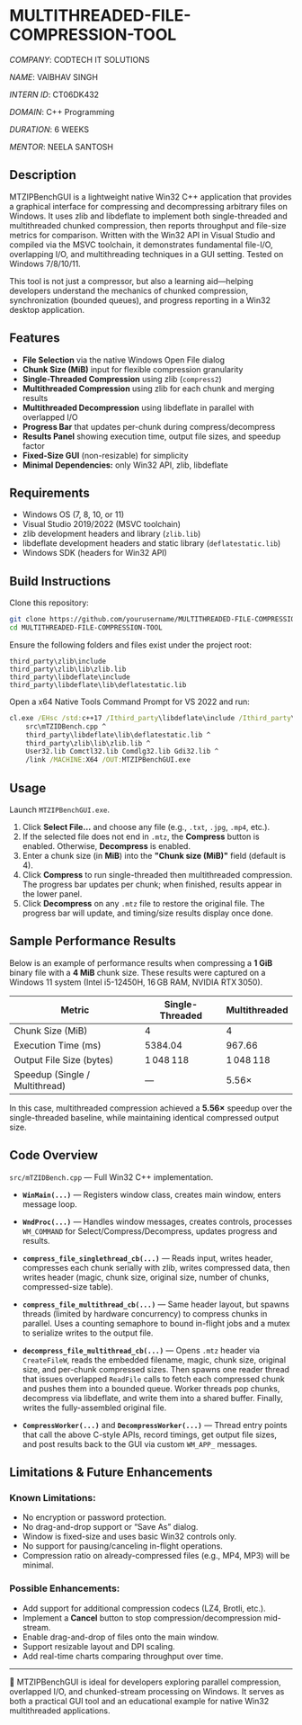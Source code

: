 # MULTITHREADED-FILE-COMPRESSION-TOOL

*COMPANY*: CODTECH IT SOLUTIONS

*NAME*: VAIBHAV SINGH

*INTERN ID*: CT06DK432

*DOMAIN*: C++ Programming

*DURATION*: 6 WEEKS

*MENTOR*: NEELA SANTOSH

## Description

MTZIPBenchGUI is a lightweight native Win32 C++ application that provides a graphical interface for compressing and decompressing arbitrary files on Windows. It uses zlib and libdeflate to implement both single-threaded and multithreaded chunked compression, then reports throughput and file-size metrics for comparison. Written with the Win32 API in Visual Studio and compiled via the MSVC toolchain, it demonstrates fundamental file-I/O, overlapping I/O, and multithreading techniques in a GUI setting. Tested on Windows 7/8/10/11.

This tool is not just a compressor, but also a learning aid—helping developers understand the mechanics of chunked compression, synchronization (bounded queues), and progress reporting in a Win32 desktop application.

## Features

* **File Selection** via the native Windows Open File dialog
* **Chunk Size (MiB)** input for flexible compression granularity
* **Single-Threaded Compression** using zlib (`compress2`)
* **Multithreaded Compression** using zlib for each chunk and merging results
* **Multithreaded Decompression** using libdeflate in parallel with overlapped I/O
* **Progress Bar** that updates per-chunk during compress/decompress
* **Results Panel** showing execution time, output file sizes, and speedup factor
* **Fixed-Size GUI** (non-resizable) for simplicity
* **Minimal Dependencies:** only Win32 API, zlib, libdeflate

## Requirements

* Windows OS (7, 8, 10, or 11)
* Visual Studio 2019/2022 (MSVC toolchain)
* zlib development headers and library (`zlib.lib`)
* libdeflate development headers and static library (`deflatestatic.lib`)
* Windows SDK (headers for Win32 API)

## Build Instructions

Clone this repository:

```bash
git clone https://github.com/yourusername/MULTITHREADED-FILE-COMPRESSION-TOOL.git
cd MULTITHREADED-FILE-COMPRESSION-TOOL
```

Ensure the following folders and files exist under the project root:

```text
third_party\zlib\include
third_party\zlib\lib\zlib.lib
third_party\libdeflate\include
third_party\libdeflate\lib\deflatestatic.lib
```

Open a x64 Native Tools Command Prompt for VS 2022 and run:

```bat
cl.exe /EHsc /std:c++17 /Ithird_party\libdeflate\include /Ithird_party\zlib\include ^
    src\mTZIDBench.cpp ^
    third_party\libdeflate\lib\deflatestatic.lib ^
    third_party\zlib\lib\zlib.lib ^
    User32.lib Comctl32.lib Comdlg32.lib Gdi32.lib ^
    /link /MACHINE:X64 /OUT:MTZIPBenchGUI.exe
```

## Usage

Launch `MTZIPBenchGUI.exe`.

1. Click **Select File…** and choose any file (e.g., `.txt`, `.jpg`, `.mp4`, etc.).
2. If the selected file does not end in `.mtz`, the **Compress** button is enabled. Otherwise, **Decompress** is enabled.
3. Enter a chunk size (in **MiB**) into the **"Chunk size (MiB)"** field (default is 4).
4. Click **Compress** to run single-threaded then multithreaded compression. The progress bar updates per chunk; when finished, results appear in the lower panel.
5. Click **Decompress** on any `.mtz` file to restore the original file. The progress bar will update, and timing/size results display once done.

## Sample Performance Results

Below is an example of performance results when compressing a **1 GiB** binary file with a **4 MiB** chunk size. These results were captured on a Windows 11 system (Intel i5-12450H, 16 GB RAM, NVIDIA RTX 3050).

| Metric                         | Single-Threaded | Multithreaded |
| ------------------------------ | --------------- | ------------- |
| Chunk Size (MiB)               | 4               | 4             |
| Execution Time (ms)            | 5384.04         | 967.66        |
| Output File Size (bytes)       | 1 048 118       | 1 048 118     |
| Speedup (Single / Multithread) | —               | 5.56×         |

In this case, multithreaded compression achieved a **5.56×** speedup over the single-threaded baseline, while maintaining identical compressed output size.

## Code Overview

`src/mTZIDBench.cpp` — Full Win32 C++ implementation.

* **`WinMain(...)`** — Registers window class, creates main window, enters message loop.

* **`WndProc(...)`** — Handles window messages, creates controls, processes `WM_COMMAND` for Select/Compress/Decompress, updates progress and results.

* **`compress_file_singlethread_cb(...)`** — Reads input, writes header, compresses each chunk serially with zlib, writes compressed data, then writes header (magic, chunk size, original size, number of chunks, compressed-size table).

* **`compress_file_multithread_cb(...)`** — Same header layout, but spawns threads (limited by hardware concurrency) to compress chunks in parallel. Uses a counting semaphore to bound in-flight jobs and a mutex to serialize writes to the output file.

* **`decompress_file_multithread_cb(...)`** — Opens `.mtz` header via `CreateFileW`, reads the embedded filename, magic, chunk size, original size, and per-chunk compressed sizes. Then spawns one reader thread that issues overlapped `ReadFile` calls to fetch each compressed chunk and pushes them into a bounded queue. Worker threads pop chunks, decompress via libdeflate, and write them into a shared buffer. Finally, writes the fully-assembled original file.

* **`CompressWorker(...)`** and **`DecompressWorker(...)`** — Thread entry points that call the above C-style APIs, record timings, get output file sizes, and post results back to the GUI via custom `WM_APP_` messages.

## Limitations & Future Enhancements

### Known Limitations:

* No encryption or password protection.
* No drag-and-drop support or “Save As” dialog.
* Window is fixed-size and uses basic Win32 controls only.
* No support for pausing/canceling in-flight operations.
* Compression ratio on already-compressed files (e.g., MP4, MP3) will be minimal.

### Possible Enhancements:

* Add support for additional compression codecs (LZ4, Brotli, etc.).
* Implement a **Cancel** button to stop compression/decompression mid-stream.
* Enable drag-and-drop of files onto the main window.
* Support resizable layout and DPI scaling.
* Add real-time charts comparing throughput over time.

---

📌 MTZIPBenchGUI is ideal for developers exploring parallel compression, overlapped I/O, and chunked-stream processing on Windows. It serves as both a practical GUI tool and an educational example for native Win32 multithreaded applications.
